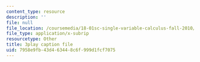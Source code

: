 ```yaml
---
content_type: resource
description: ''
file: null
file_location: /coursemedia/18-01sc-single-variable-calculus-fall-2010/7958e9fb43d463448c6f999d1fcf7075_PNTnmH6jsRI.srt
file_type: application/x-subrip
resourcetype: Other
title: 3play caption file
uid: 7958e9fb-43d4-6344-8c6f-999d1fcf7075
---
```

